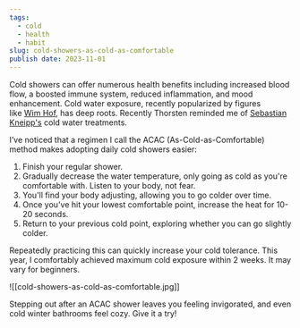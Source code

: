 ```yaml
---
tags:
  - cold
  - health
  - habit
slug: cold-showers-as-cold-as-comfortable
publish date: 2023-11-01
---
```

Cold showers can offer numerous health benefits including increased blood flow, a boosted immune system, reduced inflammation, and mood enhancement. Cold water exposure, recently popularized by figures like [Wim Hof](https://www.wimhofmethod.com/), has deep roots. Recently Thorsten reminded me of [Sebastian Kneipp's](https://en.wikipedia.org/wiki/Sebastian_Kneipp) cold water treatments.

I’ve noticed that a regimen I call the ACAC (As-Cold-as-Comfortable) method makes adopting daily cold showers easier:

1. Finish your regular shower.
2. Gradually decrease the water temperature, only going as cold as you're comfortable with. Listen to your body, not fear.
3. You'll find your body adjusting, allowing you to go colder over time.
4. Once you've hit your lowest comfortable point, increase the heat for 10-20 seconds.
5. Return to your previous cold point, exploring whether you can go slightly colder.

Repeatedly practicing this can quickly increase your cold tolerance. This year, I comfortably achieved maximum cold exposure within 2 weeks. It may vary for beginners.

![[cold-showers-as-cold-as-comfortable.jpg]]

Stepping out after an ACAC shower leaves you feeling invigorated, and even cold winter bathrooms feel cozy. Give it a try!